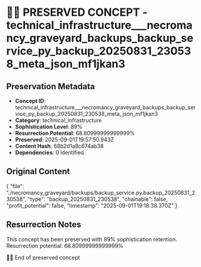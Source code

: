 # 🏴‍☠️ PRESERVED CONCEPT - technical_infrastructure___necromancy_graveyard_backups_backup_service_py_backup_20250831_230538_meta_json_mf1jkan3

## Preservation Metadata
- **Concept ID**: technical_infrastructure___necromancy_graveyard_backups_backup_service_py_backup_20250831_230538_meta_json_mf1jkan3
- **Category**: technical_infrastructure
- **Sophistication Level**: 89%
- **Resurrection Potential**: 68.80999999999999%
- **Preserved**: 2025-09-01T19:57:50.943Z
- **Content Hash**: 68b2d1a8c674ab38
- **Dependencies**: 0 identified

## Original Content

{
  "file": "./necromancy_graveyard/backups/backup_service.py.backup_20250831_230538",
  "type": "backup_20250831_230538",
  "chainable": false,
  "profit_potential": false,
  "timestamp": "2025-09-01T19:18:38.370Z"
}

## Resurrection Notes
This concept has been preserved with 89% sophistication retention.
Resurrection potential: 68.80999999999999%

🏴‍☠️ End of preserved concept